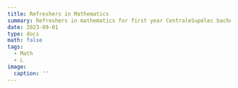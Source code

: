 ```yaml
---
title: Refreshers in Mathematics
summary: Refreshers in mathematics for first year CentraleSupélec bachelors
date: 2023-09-01
type: docs
math: false
tags:
  - Math
  - L
image:
  caption: ''
---
```


